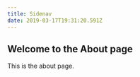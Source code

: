 ```yaml
---
title: Sidenav
date: 2019-03-17T19:31:20.591Z
---
```


## Welcome to the About page

This is the about page.
